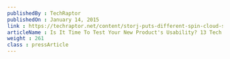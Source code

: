 ```yaml
---
publishedBy : TechRaptor
publishedOn : January 14, 2015
link : https://techraptor.net/content/storj-puts-different-spin-cloud-storage
articleName : Is It Time To Test Your New Product's Usability? 13 Tech Experts Weigh In
weight : 261 
class : pressArticle
---
```

